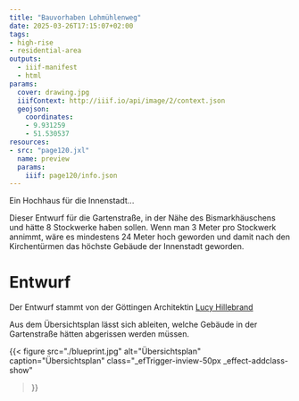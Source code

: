 ```yaml
---
title: "Bauvorhaben Lohmühlenweg"
date: 2025-03-26T17:15:07+02:00
tags:
- high-rise
- residential-area
outputs:
  - iiif-manifest
  - html
params:
  cover: drawing.jpg
  iiifContext: http://iiif.io/api/image/2/context.json
  geojson:
    coordinates:
    - 9.931259
    - 51.530537
resources:
- src: "page120.jxl"
  name: preview
  params:
    iiif: page120/info.json
---
```


Ein Hochhaus für die Innenstadt...

<!--more-->

Dieser Entwurf für die Gartenstraße, in der Nähe des Bismarkhäuschens und hätte 8 Stockwerke haben sollen. Wenn man 3 Meter pro Stockwerk annimmt, wäre es mindestens 24 Meter hoch geworden und damit nach den Kirchentürmen das höchste Gebäude der Innenstadt geworden.

# Entwurf

Der Entwurf stammt von der Göttingen Architektin [Lucy Hillebrand](https://de.wikipedia.org/wiki/Lucy_Hillebrand)

Aus dem Übersichtsplan lässt sich ableiten, welche Gebäude in der Gartenstraße hätten abgerissen werden müssen.

{{< figure
  src="./blueprint.jpg"
  alt="Übersichtsplan"
  caption="Übersichtsplan"
  class="_efTrigger-inview-50px _effect-addclass-show"
>}}
